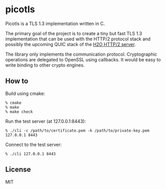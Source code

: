 picotls
===

Picotls is a TLS 1.3 implementation written in C.

The primary goal of the project is to create a tiny but fast TLS 1.3 implementation that can be used with the HTTP/2 protocol stack and possibly the upcoming QUIC stack of the [H2O HTTP/2 server](https://h2o.examp1e.net).

The library only implements the communication protocol.
Cryptographic operations are delegated to OpenSSL using callbacks.
It would be easy to write binding to other crypto engines.

How to
---

Build using cmake:
```
% cmake
% make
% make check
```

Run the test server (at 127.0.0.1:8443):
```
% ./cli -c /path/to/certificate.pem -k /path/to/private-key.pem  127.0.0.1 8443
```

Connect to the test server:
```
% ./cli 127.0.0.1 8443
```

License
---
MIT
